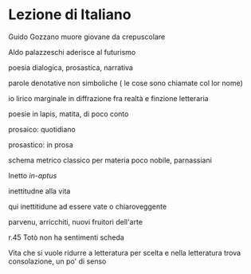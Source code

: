 # Lezione di Italiano


Guido Gozzano muore giovane da crepuscolare


Aldo palazzeschi aderisce al futurismo

poesia dialogica, prosastica, narrativa

parole denotative non simboliche ( le cose sono chiamate col lor nome)

io lirico marginale in diffrazione fra realtà e finzione letteraria

poesie in lapis, matita, di poco conto


prosaico: quotidiano

prosastico: in prosa

schema metrico classico per materia poco nobile, parnassiani


Inetto _in-aptus_

inettitudne alla vita


qui inettitidune ad essere vate o chiaroveggente


parvenu, arricchiti, nuovi fruitori dell'arte

r.45  Totò non ha sentimenti
scheda


Vita che si vuole ridurre a letteratura per scelta e nella letteratura trova consolazione, un po' di senso
<!--stackedit_data:
eyJoaXN0b3J5IjpbMTAyNjM1MDI5MiwtNzUwNDk2MDExLDk5ND
YzNTczLC0yNzA5ODMyMDRdfQ==
-->